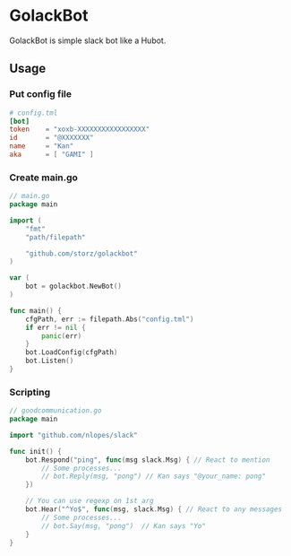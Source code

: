 # GolackBot

GolackBot is simple slack bot like a Hubot.

## Usage

### Put config file

```Toml
# config.tml
[bot]
token    = "xoxb-XXXXXXXXXXXXXXXXX"
id       = "@XXXXXXX"
name     = "Kan"
aka      = [ "GAMI" ]
```

### Create main.go

```Go
// main.go
package main

import (
	"fmt"
	"path/filepath"

	"github.com/storz/golackbot"
)

var (
	bot = golackbot.NewBot()
)

func main() {
	cfgPath, err := filepath.Abs("config.tml")
	if err != nil {
		panic(err)
	}
	bot.LoadConfig(cfgPath)
	bot.Listen()
}
```

### Scripting

```Go
// goodcommunication.go
package main

import "github.com/nlopes/slack"

func init() {
    bot.Respond("ping", func(msg slack.Msg) { // React to mention
        // Some processes...
        // bot.Reply(msg, "pong") // Kan says "@your_name: pong"
    })

    // You can use regexp on 1st arg
    bot.Hear("^Yo$", func(msg, slack.Msg) { // React to any messages
        // Some processes...
        // bot.Say(msg, "pong")  // Kan says "Yo"
    }
}
```
